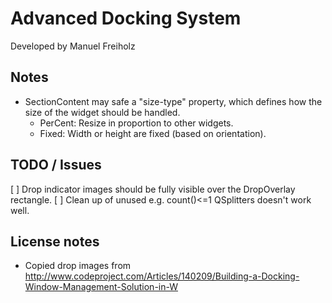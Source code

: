 # Advanced Docking System
Developed by Manuel Freiholz


## Notes
- SectionContent may safe a "size-type" property, which defines how the size of the widget
  should be handled.
  - PerCent: Resize in proportion to other widgets.
  - Fixed: Width or height are fixed (based on orientation).
  

## TODO / Issues
[ ] Drop indicator images should be fully visible over the DropOverlay rectangle.
[ ] Clean up of unused e.g. count()<=1 QSplitters doesn't work well.


## License notes
- Copied drop images from http://www.codeproject.com/Articles/140209/Building-a-Docking-Window-Management-Solution-in-W
